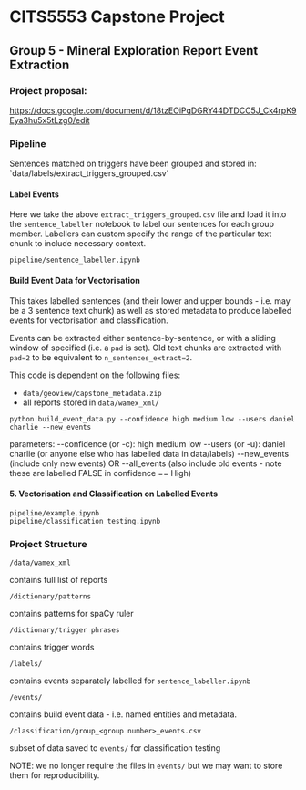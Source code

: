# CITS5553 Capstone Project
## Group 5 - Mineral Exploration Report Event Extraction

### Project proposal: 
https://docs.google.com/document/d/18tzEOiPqDGRY44DTDCC5J_Ck4rpK9Eya3hu5x5tLzg0/edit

### Pipeline

Sentences matched on triggers have been grouped and stored in: `data/labels/extract_triggers_grouped.csv'

#### Label Events

Here we take the above `extract_triggers_grouped.csv` file and load it into the `sentence_labeller` notebook to label our sentences for each group member. Labellers can custom specify the range of the particular text chunk to include necessary context.

```
pipeline/sentence_labeller.ipynb
```

####  Build Event Data for Vectorisation

This takes labelled sentences (and their lower and upper bounds - i.e. may be a 3 sentence text chunk) as well as stored metadata to produce labelled events for vectorisation and classification.

Events can be extracted either sentence-by-sentence, or with a sliding window of specified (i.e. a `pad` is set). Old text chunks are extracted with `pad=2` to be equivalent to `n_sentences_extract=2`.


This code is dependent on the following files:
- `data/geoview/capstone_metadata.zip`
- all reports stored in `data/wamex_xml/`


```
python build_event_data.py --confidence high medium low --users daniel charlie --new_events
```

parameters:
--confidence (or -c): high medium low
--users (or -u): daniel charlie (or anyone else who has labelled data in data/labels)
--new_events (include only new events) OR
--all_events (also include old events - note these are labelled FALSE in confidence == High)


#### 5. Vectorisation and Classification on Labelled Events

```
pipeline/example.ipynb
pipeline/classification_testing.ipynb
```


### Project Structure
```
/data/wamex_xml
```

contains full list of reports

```
/dictionary/patterns
```

contains patterns for spaCy ruler

```
/dictionary/trigger phrases
```

contains trigger words

```
/labels/
```

contains events separately labelled for `sentence_labeller.ipynb`


```
/events/
```

contains build event data - i.e. named entities and metadata.


```
/classification/group_<group number>_events.csv
```

subset of data saved to `events/` for classification testing


NOTE: we no longer require the files in `events/` but we may want to store them for reproducibility.